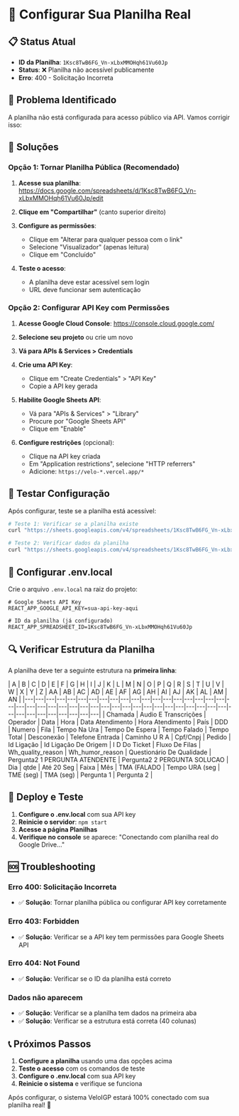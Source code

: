 # 🔧 Configurar Sua Planilha Real

## 📋 Status Atual
- **ID da Planilha**: `1Ksc8TwB6FG_Vn-xLbxMMOHqh61Vu60Jp`
- **Status**: ❌ Planilha não acessível publicamente
- **Erro**: 400 - Solicitação Incorreta

## 🚨 Problema Identificado
A planilha não está configurada para acesso público via API. Vamos corrigir isso:

## 🔧 Soluções

### Opção 1: Tornar Planilha Pública (Recomendado)

1. **Acesse sua planilha**: https://docs.google.com/spreadsheets/d/1Ksc8TwB6FG_Vn-xLbxMMOHqh61Vu60Jp/edit

2. **Clique em "Compartilhar"** (canto superior direito)

3. **Configure as permissões**:
   - Clique em "Alterar para qualquer pessoa com o link"
   - Selecione "Visualizador" (apenas leitura)
   - Clique em "Concluído"

4. **Teste o acesso**:
   - A planilha deve estar acessível sem login
   - URL deve funcionar sem autenticação

### Opção 2: Configurar API Key com Permissões

1. **Acesse Google Cloud Console**: https://console.cloud.google.com/

2. **Selecione seu projeto** ou crie um novo

3. **Vá para APIs & Services > Credentials**

4. **Crie uma API Key**:
   - Clique em "Create Credentials" > "API Key"
   - Copie a API key gerada

5. **Habilite Google Sheets API**:
   - Vá para "APIs & Services" > "Library"
   - Procure por "Google Sheets API"
   - Clique em "Enable"

6. **Configure restrições** (opcional):
   - Clique na API key criada
   - Em "Application restrictions", selecione "HTTP referrers"
   - Adicione: `https://velo-*.vercel.app/*`

## 🧪 Testar Configuração

Após configurar, teste se a planilha está acessível:

```bash
# Teste 1: Verificar se a planilha existe
curl "https://sheets.googleapis.com/v4/spreadsheets/1Ksc8TwB6FG_Vn-xLbxMMOHqh61Vu60Jp?key=SUA_API_KEY"

# Teste 2: Verificar dados da planilha
curl "https://sheets.googleapis.com/v4/spreadsheets/1Ksc8TwB6FG_Vn-xLbxMMOHqh61Vu60Jp/values/A:AN?key=SUA_API_KEY"
```

## 📝 Configurar .env.local

Crie o arquivo `.env.local` na raiz do projeto:

```env
# Google Sheets API Key
REACT_APP_GOOGLE_API_KEY=sua-api-key-aqui

# ID da planilha (já configurado)
REACT_APP_SPREADSHEET_ID=1Ksc8TwB6FG_Vn-xLbxMMOHqh61Vu60Jp
```

## 🔍 Verificar Estrutura da Planilha

A planilha deve ter a seguinte estrutura na **primeira linha**:

| A | B | C | D | E | F | G | H | I | J | K | L | M | N | O | P | Q | R | S | T | U | V | W | X | Y | Z | AA | AB | AC | AD | AE | AF | AG | AH | AI | AJ | AK | AL | AM | AN |
|---|---|---|---|---|---|---|---|---|---|---|---|---|---|---|---|---|---|---|---|---|---|---|---|---|---|---|---|---|---|---|---|---|---|---|---|---|---|---|---|---|---|---|---|---|---|---|---|---|
| Chamada | Audio E Transcrições | Operador | Data | Hora | Data Atendimento | Hora Atendimento | País | DDD | Numero | Fila | Tempo Na Ura | Tempo De Espera | Tempo Falado | Tempo Total | Desconexão | Telefone Entrada | Caminho U R A | Cpf/Cnpj | Pedido | Id Ligação | Id Ligação De Origem | I D Do Ticket | Fluxo De Filas | Wh_quality_reason | Wh_humor_reason | Questionário De Qualidade | Pergunta2 1 PERGUNTA ATENDENTE | Pergunta2 2 PERGUNTA SOLUCAO | Dia | qtde | Até 20 Seg | Faixa | Mês | TMA (FALADO | Tempo URA (seg | TME (seg) | TMA (seg) | Pergunta 1 | Pergunta 2 |

## 🚀 Deploy e Teste

1. **Configure o .env.local** com sua API key
2. **Reinicie o servidor**: `npm start`
3. **Acesse a página Planilhas**
4. **Verifique no console** se aparece: "Conectando com planilha real do Google Drive..."

## 🆘 Troubleshooting

### Erro 400: Solicitação Incorreta
- ✅ **Solução**: Tornar planilha pública ou configurar API key corretamente

### Erro 403: Forbidden
- ✅ **Solução**: Verificar se a API key tem permissões para Google Sheets API

### Erro 404: Not Found
- ✅ **Solução**: Verificar se o ID da planilha está correto

### Dados não aparecem
- ✅ **Solução**: Verificar se a planilha tem dados na primeira aba
- ✅ **Solução**: Verificar se a estrutura está correta (40 colunas)

## 📞 Próximos Passos

1. **Configure a planilha** usando uma das opções acima
2. **Teste o acesso** com os comandos de teste
3. **Configure o .env.local** com sua API key
4. **Reinicie o sistema** e verifique se funciona

Após configurar, o sistema VeloIGP estará 100% conectado com sua planilha real! 🎉
